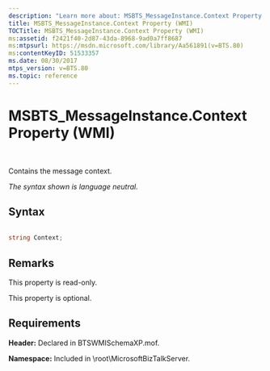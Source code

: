 ```yaml
---
description: "Learn more about: MSBTS_MessageInstance.Context Property (WMI)"
title: MSBTS_MessageInstance.Context Property (WMI)
TOCTitle: MSBTS_MessageInstance.Context Property (WMI)
ms:assetid: f2421f40-2d87-43da-8968-9ad0a7ff8687
ms:mtpsurl: https://msdn.microsoft.com/library/Aa561891(v=BTS.80)
ms:contentKeyID: 51533357
ms.date: 08/30/2017
mtps_version: v=BTS.80
ms.topic: reference
---
```


# MSBTS\_MessageInstance.Context Property (WMI)

 

Contains the message context.

*The syntax shown is language neutral.*

## Syntax

```C#
  
string Context;  
```

## Remarks

This property is read-only.

This property is optional.

## Requirements

**Header:** Declared in BTSWMISchemaXP.mof.

**Namespace:** Included in \\root\\MicrosoftBizTalkServer.

